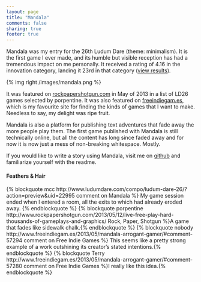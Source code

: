 ```yaml
---
layout: page
title: "Mandala"
comments: false
sharing: true
footer: true
---
```


Mandala was my entry for the 26th Ludum Dare (theme: minimalism). It is the first game I ever made, and its humble but visible reception has had a tremendous impact on me personally. It received a rating of 4.16 in the innovation category, landing it 23rd in that category ([view results][1]).

{% img right /images/mandala.png %}

It was featured on [rockpapershotgun.com][4] in May of 2013 in a list of LD26 games selected by porpentine. It was also featured on [freeindiegam.es][5], which is my favourite site for finding the kinds of games that I want to make. Needless to say, my delight was ripe fruit.

Mandala is also a platform for publishing text adventures that fade away the more people play them. The first game published with Mandala is still technically online, but all the content has long since faded away and for now it is now just a mess of non-breaking whitespace. Mostly.

If you would like to write a story using Mandala, visit me on [github][3] and familiarize yourself with the readme.

<h4>Feathers & Hair</h4>
<div class="feathers">
{% blockquote mcc http://www.ludumdare.com/compo/ludum-dare-26/?action=preview&uid=22995 comment on Mandala %} My game session ended when I entered a room, all the exits to which had already eroded away.  {% endblockquote %}
{% blockquote porpentine http://www.rockpapershotgun.com/2013/05/12/live-free-play-hard-thousands-of-gameplays-and-graphics/ Rock, Paper, Shotgun %}A game that fades like sidewalk chalk.{% endblockquote %}
{% blockquote nobody http://www.freeindiegam.es/2013/05/mandala-arrogant-gamer/#comment-57294 comment on Free Indie Games %} This seems like a pretty strong example of a work outshining its creator’s stated intentions.{% endblockquote %}
{% blockquote Terry http://www.freeindiegam.es/2013/05/mandala-arrogant-gamer/#comment-57280 comment on Free Indie Games %}I really like this idea.{% endblockquote %}
</div>

[1]: http://www.ludumdare.com/compo/ludum-dare-26/?action=top&cat=Innovation
[2]: http://salty-peak-4341.herokuapp.com/
[3]: https://github.com/variousauthors/mandala
[4]: http://www.rockpapershotgun.com/2013/05/12/live-free-play-hard-thousands-of-gameplays-and-graphics/
[5]: http://www.freeindiegam.es/2013/05/mandala-arrogant-gamer/
